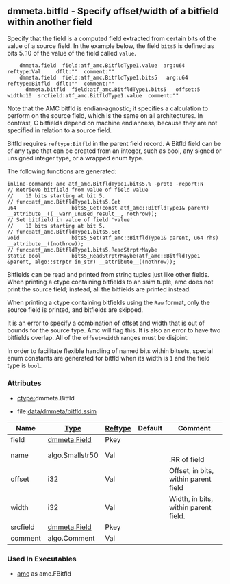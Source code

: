 ## dmmeta.bitfld - Specify offset/width of a bitfield within another field
<a href="#dmmeta-bitfld"></a>

Specify that the field is a computed field extracted from certain bits of the value of a source field.
In the example below, the field `bits5` is defined as bits 5..10 of the value of the field called `value`.
```
    dmmeta.field  field:atf_amc.BitfldType1.value  arg:u64  reftype:Val     dflt:""  comment:""
    dmmeta.field  field:atf_amc.BitfldType1.bits5   arg:u64  reftype:Bitfld  dflt:""  comment:""
      dmmeta.bitfld  field:atf_amc.BitfldType1.bits5   offset:5  width:10  srcfield:atf_amc.BitfldType1.value  comment:""
```

Note that the AMC bitfld is endian-agnostic; it specifies a calculation to perform on the source field,
which is the same on all architectures. In contrast, C bitfields depend on machine endianness, because
they are not specified in relation to a source field.

Bitfld requires `reftype:Bitfld` in the parent field record. A Bitfld field can be of any type that
can be created from an integer, such as bool, any signed or unsigned integer type, or a wrapped enum type.

The following functions are generated:
```
inline-command: amc atf_amc.BitfldType1.bits5.% -proto -report:N
// Retrieve bitfield from value of field value
//    10 bits starting at bit 5.
// func:atf_amc.BitfldType1.bits5.Get
u64                  bits5_Get(const atf_amc::BitfldType1& parent) __attribute__((__warn_unused_result__, nothrow));
// Set bitfield in value of field 'value'
//    10 bits starting at bit 5.
// func:atf_amc.BitfldType1.bits5.Set
void                 bits5_Set(atf_amc::BitfldType1& parent, u64 rhs) __attribute__((nothrow));
// func:atf_amc.BitfldType1.bits5.ReadStrptrMaybe
static bool          bits5_ReadStrptrMaybe(atf_amc::BitfldType1 &parent, algo::strptr in_str) __attribute__((nothrow));

```

Bitfields can be read and printed from string tuples just like other fields.
When printing a ctype containing bitfields to an ssim tuple, amc does not print the source field;
instead, all the bitfields are printed instead.

When printing a ctype containing bitfields using the `Raw` format, only the source field is printed,
and bitfields are skipped.

It is an error to specify a combination of offset and width that is out of bounds for the source type.
Amc will flag this. It is also an error to have two bitfields overlap. All of the `offset+width`
ranges must be disjoint.

In order to facilitate flexible handling of named bits within bitsets,
special enum constants are generated for bitfld when its width is `1` and the field type is `bool`.

### Attributes
<a href="#attributes"></a>
* [ctype:](/txt/ssimdb/dmmeta/ctype.md)dmmeta.Bitfld

* file:[data/dmmeta/bitfld.ssim](/data/dmmeta/bitfld.ssim)

|Name|[Type](/txt/ssimdb/dmmeta/ctype.md)|[Reftype](/txt/ssimdb/dmmeta/reftype.md)|Default|Comment|
|---|---|---|---|---|
|field|[dmmeta.Field](/txt/ssimdb/dmmeta/field.md)|Pkey|
|name|algo.Smallstr50|Val||<br>.RR of field|
|offset|i32|Val||Offset, in bits, within parent field|
|width|i32|Val||Width, in bits, within parent field.|
|srcfield|[dmmeta.Field](/txt/ssimdb/dmmeta/field.md)|Pkey|
|comment|algo.Comment|Val|

### Used In Executables
<a href="#used-in-executables"></a>
* [amc](/txt/exe/amc/README.md) as amc.FBitfld

